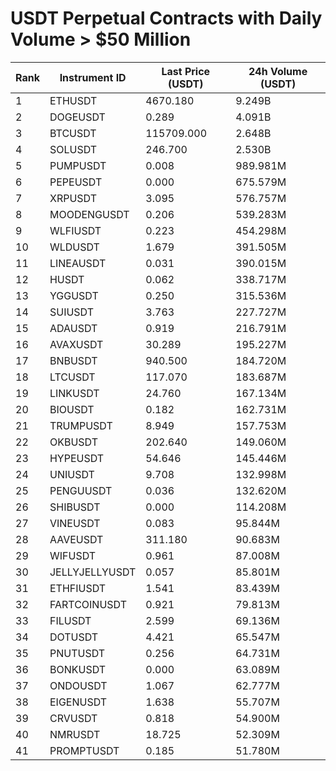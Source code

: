 # USDT Perpetual Contracts with Daily Volume > $50 Million

| Rank | Instrument ID | Last Price (USDT) | 24h Volume (USDT) |
|------|---------------|-------------------|-------------------|
| 1 | ETHUSDT | 4670.180 | 9.249B |
| 2 | DOGEUSDT | 0.289 | 4.091B |
| 3 | BTCUSDT | 115709.000 | 2.648B |
| 4 | SOLUSDT | 246.700 | 2.530B |
| 5 | PUMPUSDT | 0.008 | 989.981M |
| 6 | PEPEUSDT | 0.000 | 675.579M |
| 7 | XRPUSDT | 3.095 | 576.757M |
| 8 | MOODENGUSDT | 0.206 | 539.283M |
| 9 | WLFIUSDT | 0.223 | 454.298M |
| 10 | WLDUSDT | 1.679 | 391.505M |
| 11 | LINEAUSDT | 0.031 | 390.015M |
| 12 | HUSDT | 0.062 | 338.717M |
| 13 | YGGUSDT | 0.250 | 315.536M |
| 14 | SUIUSDT | 3.763 | 227.727M |
| 15 | ADAUSDT | 0.919 | 216.791M |
| 16 | AVAXUSDT | 30.289 | 195.227M |
| 17 | BNBUSDT | 940.500 | 184.720M |
| 18 | LTCUSDT | 117.070 | 183.687M |
| 19 | LINKUSDT | 24.760 | 167.134M |
| 20 | BIOUSDT | 0.182 | 162.731M |
| 21 | TRUMPUSDT | 8.949 | 157.753M |
| 22 | OKBUSDT | 202.640 | 149.060M |
| 23 | HYPEUSDT | 54.646 | 145.446M |
| 24 | UNIUSDT | 9.708 | 132.998M |
| 25 | PENGUUSDT | 0.036 | 132.620M |
| 26 | SHIBUSDT | 0.000 | 114.208M |
| 27 | VINEUSDT | 0.083 | 95.844M |
| 28 | AAVEUSDT | 311.180 | 90.683M |
| 29 | WIFUSDT | 0.961 | 87.008M |
| 30 | JELLYJELLYUSDT | 0.057 | 85.801M |
| 31 | ETHFIUSDT | 1.541 | 83.439M |
| 32 | FARTCOINUSDT | 0.921 | 79.813M |
| 33 | FILUSDT | 2.599 | 69.136M |
| 34 | DOTUSDT | 4.421 | 65.547M |
| 35 | PNUTUSDT | 0.256 | 64.731M |
| 36 | BONKUSDT | 0.000 | 63.089M |
| 37 | ONDOUSDT | 1.067 | 62.777M |
| 38 | EIGENUSDT | 1.638 | 55.707M |
| 39 | CRVUSDT | 0.818 | 54.900M |
| 40 | NMRUSDT | 18.725 | 52.309M |
| 41 | PROMPTUSDT | 0.185 | 51.780M |
